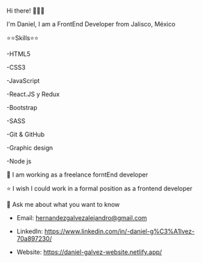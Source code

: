 Hi there! 👋👋👋

I'm Daniel, I am a FrontEnd Developer from Jalisco, México



⭐⭐Skills⭐⭐

-HTML5

-CSS3

-JavaScript

-React.JS y Redux

-Bootstrap

-SASS

-Git & GitHub

-Graphic design

-Node js

👯 I am working as a freelance forntEnd developer

⭐ I wish I could work in a formal position as a frontend developer

💬 Ask me about what you want to know

  - Email: hernandezgalvezalejandro@gmail.com
  
  - LinkedIn: https://www.linkedin.com/in/-daniel-g%C3%A1lvez-70a897230/
  
  - Website: https://daniel-galvez-website.netlify.app/
  


